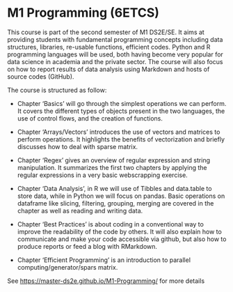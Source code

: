 # M1 Programming (6ETCS) 

This course is part of the second semester of M1 DS2E/SE. It aims at providing students with fundamental programming concepts including data structures, libraries, re-usable functions, efficient codes. Python and R programming languages will be used, both having become very popular for data science in academia and the private sector. The course will also focus on how to report results of data analysis using Markdown and hosts of source codes (GitHub).

The course is structured as follow:

- Chapter ‘Basics’ will go through the simplest operations we can perform. It covers the different types of objects present in the two languages, the use of control flows, and the creation of functions.
 

- Chapter ‘Arrays/Vectors’ introduces the use of vectors and matrices to perform operations. It highlights the benefits of vectorization and briefly discusses how to deal with sparse matrix.
 

- Chapter ‘Regex’ gives an overview of regular expression and string manipulation. It summarizes the first two chapters by applying the regular expressions in a very basic webscrapping exercise.
 

- Chapter ‘Data Analysis’, in R we will use of Tibbles and data.table to store data, while in Python we will focus on pandas. Basic operations on dataframe like slicing, filtering, grouping, merging are covered in the chapter as well as reading and writing data.
 

- Chapter ‘Best Practices’ is about coding in a conventional way to improve the readability of the code by others. It will also explain how to communicate and make your code accessible via github, but also how to produce reports or feed a blog with RMarkdown.
 

- Chapter ‘Efficient Programming’ is an introduction to parallel computing/generator/spars matrix.


See https://master-ds2e.github.io/M1-Programming/ for more details
